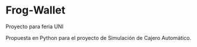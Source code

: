 # Frog-Wallet
Proyecto para feria UNI

Propuesta en Python para el proyecto de Simulación de Cajero Automático.
